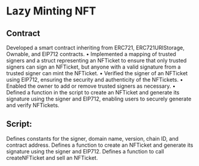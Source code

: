 # Lazy Minting NFT
## Contract
Developed a smart contract inheriting from ERC721, ERC721URIStorage, Ownable, and EIP712 contracts.
• Implemented a mapping of trusted signers and a struct representing an NFTicket to ensure that only trusted signers can sign an NFTicket, but anyone with a valid signature from a trusted signer can mint the NFTicket.
• Verified the signer of an NFTicket using EIP712, ensuring the security and authenticity of the NFTickets.
• Enabled the owner to add or remove trusted signers as necessary.
• Defined a function in the script to create an NFTicket and generate its signature using the signer and EIP712, enabling users to securely generate and verify NFTickets.

## Script:
Defines constants for the signer, domain name, version, chain ID, and contract address. Defines a function to create an NFTicket and generate its signature using the signer and EIP712. Defines a function to call createNFTicket and sell an NFTicket.
